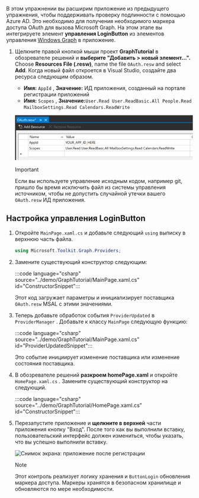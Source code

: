<!-- markdownlint-disable MD002 MD041 -->

В этом упражнении вы расширим приложение из предыдущего упражнения, чтобы поддерживать проверку подлинности с помощью Azure AD. Это необходимо для получения необходимого маркера доступа OAuth для вызова Microsoft Graph. На этом этапе вы интегрируете элемент **управления LoginButton** из элементов управления [Windows Graph](https://github.com/windows-toolkit/Graph-Controls) в приложение.

1. Щелкните правой кнопкой мыши проект **GraphTutorial** в обозревателе решений и **выберите "Добавить > новый элемент...".** Choose **Resources File (.resw)**, name the file `OAuth.resw` and select **Add**. Когда новый файл откроется в Visual Studio, создайте два ресурса следующим образом.

    - **Имя:** `AppId` , **Значение:** ИД приложения, созданный на портале регистрации приложений
    - **Имя:** `Scopes` , **Значение:**`User.Read User.ReadBasic.All People.Read MailboxSettings.Read Calendars.ReadWrite`

    ![Снимок экрана: файл OAuth.resw в Visual Studio редакторе](./images/edit-resources-01.png)

    > [!IMPORTANT]
    > Если вы используете управление исходным кодом, например git, пришло бы время исключить файл из системы управления источником, чтобы не допустить случайной утечки вашего `OAuth.resw` ИД приложения.

## <a name="configure-the-loginbutton-control"></a>Настройка управления LoginButton

1. Откройте `MainPage.xaml.cs` и добавьте следующий `using` выписку в верхнюю часть файла.

    ```csharp
    using Microsoft.Toolkit.Graph.Providers;
    ```

1. Замените существующий конструктор следующим:

    :::code language="csharp" source="../demo/GraphTutorial/MainPage.xaml.cs" id="ConstructorSnippet":::

    Этот код загружает параметры и инициализирует поставщика `OAuth.resw` MSAL с этими значениями.

1. Теперь добавьте обработок события `ProviderUpdated` в `ProviderManager` . Добавьте к классу `MainPage` следующую функцию:

    :::code language="csharp" source="../demo/GraphTutorial/MainPage.xaml.cs" id="ProviderUpdatedSnippet":::

    Это событие инициирует изменение поставщика или изменение состояния поставщика.

1. В обозревателе решений **разкроем homePage.xaml** и откройте `HomePage.xaml.cs` . Замените существующий конструктор на следующий.

    :::code language="csharp" source="../demo/GraphTutorial/HomePage.xaml.cs" id="ConstructorSnippet":::

1. Перезапустите приложение и **щелкните в верхней** части приложения кнопку "Вход". После того как вы выполнили вставку, пользовательский интерфейс должен измениться, чтобы указать, что вы успешно выполнили вставку.

    ![Снимок экрана: приложение после регистрации](./images/add-aad-auth-01.png)

    > [!NOTE]
    > Этот контроль реализует логику хранения и `ButtonLogin` обновления маркера доступа. Маркеры хранятся в безопасном хранилище и обновляются по мере необходимости.
